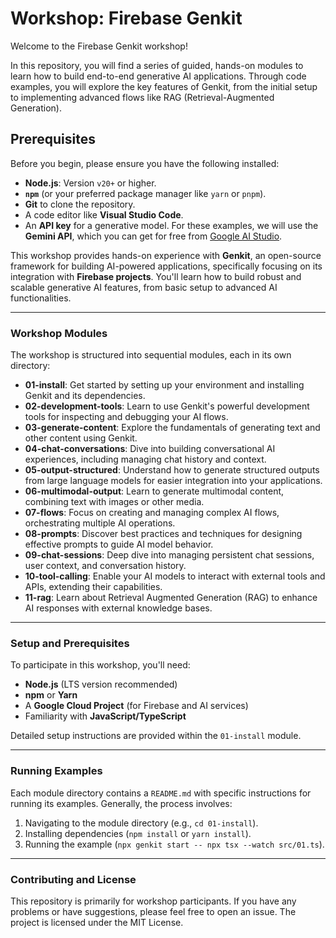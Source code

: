 # Workshop: Firebase Genkit

Welcome to the Firebase Genkit workshop\!

In this repository, you will find a series of guided, hands-on modules to learn how to build end-to-end generative AI applications. Through code examples, you will explore the key features of Genkit, from the initial setup to implementing advanced flows like RAG (Retrieval-Augmented Generation).

## Prerequisites

Before you begin, please ensure you have the following installed:

  * **Node.js**: Version `v20+` or higher.
  * **`npm`** (or your preferred package manager like `yarn` or `pnpm`).
  * **Git** to clone the repository.
  * A code editor like **Visual Studio Code**.
  * An **API key** for a generative model. For these examples, we will use the **Gemini API**, which you can get for free from [Google AI Studio](https://aistudio.google.com/app/apikey).

This workshop provides hands-on experience with **Genkit**, an open-source framework for building AI-powered applications, specifically focusing on its integration with **Firebase projects**. You'll learn how to build robust and scalable generative AI features, from basic setup to advanced AI functionalities.

---

### Workshop Modules

The workshop is structured into sequential modules, each in its own directory:

* **01-install**: Get started by setting up your environment and installing Genkit and its dependencies.
* **02-development-tools**: Learn to use Genkit's powerful development tools for inspecting and debugging your AI flows.
* **03-generate-content**: Explore the fundamentals of generating text and other content using Genkit.
* **04-chat-conversations**: Dive into building conversational AI experiences, including managing chat history and context.
* **05-output-structured**: Understand how to generate structured outputs from large language models for easier integration into your applications.
* **06-multimodal-output**: Learn to generate multimodal content, combining text with images or other media.
* **07-flows**: Focus on creating and managing complex AI flows, orchestrating multiple AI operations.
* **08-prompts**: Discover best practices and techniques for designing effective prompts to guide AI model behavior.
* **09-chat-sessions**: Deep dive into managing persistent chat sessions, user context, and conversation history.
* **10-tool-calling**: Enable your AI models to interact with external tools and APIs, extending their capabilities.
* **11-rag**: Learn about Retrieval Augmented Generation (RAG) to enhance AI responses with external knowledge bases.

---

### Setup and Prerequisites

To participate in this workshop, you'll need:

* **Node.js** (LTS version recommended)
* **npm** or **Yarn**
* A **Google Cloud Project** (for Firebase and AI services)
* Familiarity with **JavaScript/TypeScript**

Detailed setup instructions are provided within the `01-install` module.

---

### Running Examples

Each module directory contains a `README.md` with specific instructions for running its examples. Generally, the process involves:

1.  Navigating to the module directory (e.g., `cd 01-install`).
2.  Installing dependencies (`npm install` or `yarn install`).
3.  Running the example (`npx genkit start -- npx tsx --watch src/01.ts`).

---

### Contributing and License

This repository is primarily for workshop participants. If you have any problems or have suggestions, please feel free to open an issue. The project is licensed under the MIT License.
